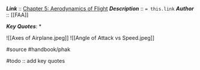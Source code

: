 ***Link***      :: [Chapter 5: Aerodynamics of Flight](https://www.faa.gov/sites/faa.gov/files/regulations_policies/handbooks_manuals/aviation/phak/07_phak_ch5.pdf)
***Description***      :: `= this.link`
***Author*** :: [[FAA]]

***Key Quotes***:
* 

![[Axes of Airplane.jpeg]]
![[Angle of Attack vs Speed.jpeg]]

#source #handbook/phak 

#todo :: add key quotes